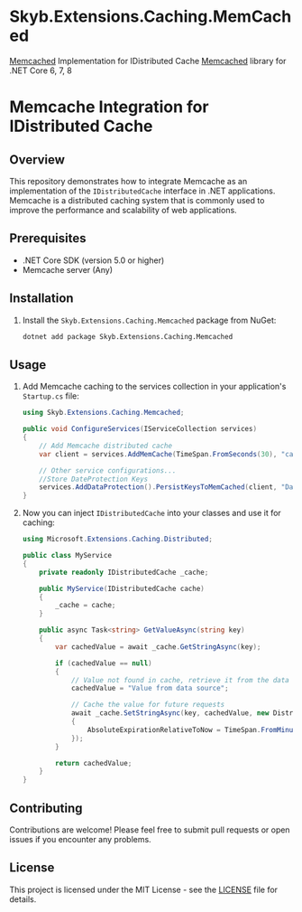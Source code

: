 # Skyb.Extensions.Caching.MemCached

[Memcached](https://memcached.org/) Implementation for IDistributed Cache [Memcached](https://memcached.org/) library for .NET Core 6, 7, 8

# Memcache Integration for IDistributed Cache

## Overview

This repository demonstrates how to integrate Memcache as an implementation of the `IDistributedCache` interface in .NET applications. Memcache is a distributed caching system that is commonly used to improve the performance and scalability of web applications.

## Prerequisites

- .NET Core SDK (version 5.0 or higher)
- Memcache server (Any)

## Installation

1. Install the `Skyb.Extensions.Caching.Memcached` package from NuGet:

    ```bash
    dotnet add package Skyb.Extensions.Caching.Memcached
    ```

## Usage

1. Add Memcache caching to the services collection in your application's `Startup.cs` file:

    ```csharp
    using Skyb.Extensions.Caching.Memcached;

    public void ConfigureServices(IServiceCollection services)
    {
        // Add Memcache distributed cache
        var client = services.AddMemCache(TimeSpan.FromSeconds(30), "cache.skybin.io:11211"); 

        // Other service configurations...
        //Store DateProtection Keys
        services.AddDataProtection().PersistKeysToMemCached(client, "DataProtectionKeys");
    }
    ```

2. Now you can inject `IDistributedCache` into your classes and use it for caching:

    ```csharp
    using Microsoft.Extensions.Caching.Distributed;

    public class MyService
    {
        private readonly IDistributedCache _cache;

        public MyService(IDistributedCache cache)
        {
            _cache = cache;
        }

        public async Task<string> GetValueAsync(string key)
        {
            var cachedValue = await _cache.GetStringAsync(key);

            if (cachedValue == null)
            {
                // Value not found in cache, retrieve it from the data source
                cachedValue = "Value from data source";

                // Cache the value for future requests
                await _cache.SetStringAsync(key, cachedValue, new DistributedCacheEntryOptions
                {
                    AbsoluteExpirationRelativeToNow = TimeSpan.FromMinutes(10) // Cache for 10 minutes
                });
            }

            return cachedValue;
        }
    }
    ```

## Contributing

Contributions are welcome! Please feel free to submit pull requests or open issues if you encounter any problems.

## License

This project is licensed under the MIT License - see the [LICENSE](LICENSE) file for details.
